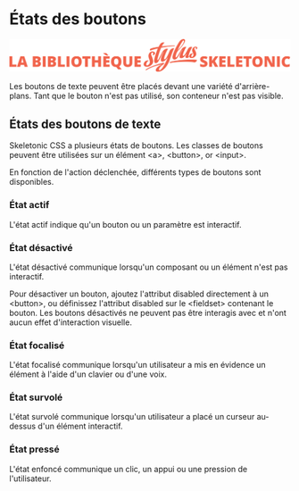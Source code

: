 # États des boutons

![Bannière représentant la bibliothèque Stylus Skeletonic](../assets/skeletonic-stylus-titre.svg)

Les boutons de texte peuvent être placés devant une variété d'arrière-plans. Tant que le bouton n'est pas utilisé, son conteneur n'est pas visible.

## États des boutons de texte

Skeletonic CSS a plusieurs états de boutons. Les classes de boutons peuvent être utilisées sur un élément &lt;a&gt;, &lt;button&gt;, or &lt;input&gt;.

En fonction de l'action déclenchée, différents types de boutons sont disponibles.

### État actif

L'état actif indique qu'un bouton ou un paramètre est interactif.

### État désactivé

L'état désactivé communique lorsqu'un composant ou un élément n'est pas interactif.

Pour désactiver un bouton, ajoutez l'attribut disabled directement à un &lt;button&gt;, ou définissez l'attribut disabled sur le &lt;fieldset&gt; contenant le bouton. Les boutons désactivés ne peuvent pas être interagis avec et n'ont aucun effet d'interaction visuelle.

### État focalisé

L'état focalisé communique lorsqu'un utilisateur a mis en évidence un élément à l'aide d'un clavier ou d'une voix.

### État survolé

L'état survolé communique lorsqu'un utilisateur a placé un curseur au-dessus d'un élément interactif.

### État pressé

L'état enfoncé communique un clic, un appui ou une pression de l'utilisateur.
